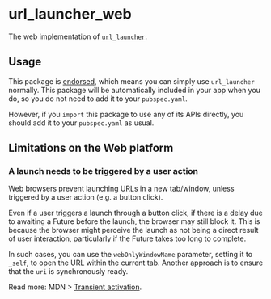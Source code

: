 # url\_launcher\_web

The web implementation of [`url_launcher`][1].

## Usage

This package is [endorsed][2], which means you can simply use `url_launcher`
normally. This package will be automatically included in your app when you do,
so you do not need to add it to your `pubspec.yaml`.

However, if you `import` this package to use any of its APIs directly, you
should add it to your `pubspec.yaml` as usual.

[1]: https://pub.dev/packages/url_launcher
[2]: https://flutter.dev/docs/development/packages-and-plugins/developing-packages#endorsed-federated-plugin

## Limitations on the Web platform

### A launch needs to be triggered by a user action

Web browsers prevent launching URLs in a new tab/window, unless triggered by a
user action (e.g. a button click).

Even if a user triggers a launch through a button click, if there is a delay due
to awaiting a Future before the launch, the browser may still block it. This is
because the browser might perceive the launch as not being a direct result of
user interaction, particularly if the Future takes too long to complete.

In such cases, you can use the `webOnlyWindowName` parameter, setting it to
`_self`, to open the URL within the current tab. Another approach is to ensure
that the `uri` is synchronously ready.

Read more: MDN > [Transient activation](https://developer.mozilla.org/en-US/docs/Glossary/Transient_activation).